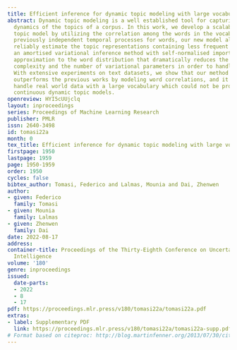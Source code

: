 ```yaml
---
title: Efficient inference for dynamic topic modeling with large vocabularies
abstract: Dynamic topic modeling is a well established tool for capturing the temporal
  dynamics of the topics of a corpus. In this work, we develop a scalable dynamic
  topic model by utilizing the correlation among the words in the vocabulary. By correlating
  previously independent temporal processes for words, our new model allows us to
  reliably estimate the topic representations containing less frequent words. We develop
  an amortised variational inference method with self-normalised importance sampling
  approximation to the word distribution that dramatically reduces the computational
  complexity and the number of variational parameters in order to handle large vocabularies.
  With extensive experiments on text datasets, we show that our method significantly
  outperforms the previous works by modeling word correlations, and it is able to
  handle real world data with a large vocabulary which could not be processed by previous
  continuous dynamic topic models.
openreview: HYI5cUUjclq
layout: inproceedings
series: Proceedings of Machine Learning Research
publisher: PMLR
issn: 2640-3498
id: tomasi22a
month: 0
tex_title: Efficient inference for dynamic topic modeling with large vocabularies
firstpage: 1950
lastpage: 1959
page: 1950-1959
order: 1950
cycles: false
bibtex_author: Tomasi, Federico and Lalmas, Mounia and Dai, Zhenwen
author:
- given: Federico
  family: Tomasi
- given: Mounia
  family: Lalmas
- given: Zhenwen
  family: Dai
date: 2022-08-17
address:
container-title: Proceedings of the Thirty-Eighth Conference on Uncertainty in Artificial
  Intelligence
volume: '180'
genre: inproceedings
issued:
  date-parts:
  - 2022
  - 8
  - 17
pdf: https://proceedings.mlr.press/v180/tomasi22a/tomasi22a.pdf
extras:
- label: Supplementary PDF
  link: https://proceedings.mlr.press/v180/tomasi22a/tomasi22a-supp.pdf
# Format based on citeproc: http://blog.martinfenner.org/2013/07/30/citeproc-yaml-for-bibliographies/
---
```

